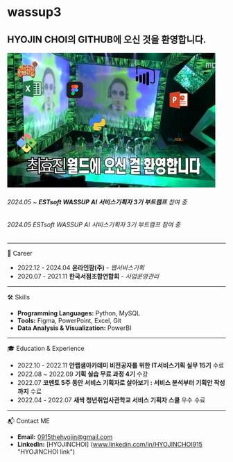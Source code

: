# wassup3
## HYOJIN CHOI의 GITHUB에 오신 것을 환영합니다.
![환영](환영.jpg)
###### 2024.05 ~ **ESTsoft WASSUP AI 서비스기획자 3기 부트캠프** 참여 중
###### 2024.05 ESTsoft WASSUP AI 서비스기획자 3기 부트캠프 참여 중

___
:briefcase: Career
- 2022.12 - 2024.04 **온라인팜(주)** - *웹서비스기획* 
- 2020.07 - 2021.11 **한국서점조합연합회** - *사업운영관리*
___
:hammer_and_wrench: Skills
- **Programming Languages:** Python, MySQL
- **Tools:** Figma, PowerPoint, Excel, Git
- **Data Analysis & Visualization:** PowerBI
___
:mortar_board: Education & Experience
- 2022.10 - 2022.11 **안랩샘아카데미 비전공자를 위한 IT서비스기획 실무 15기** 수료
- 2022.08 ~ 2022.09 **기획 실습 무료 과정 4기** 수강
- 2022.07 **코멘토 5주 동안 서비스 기획자로 살아보기 : 서비스 분석부터 기획안 작성까지** 수료 
- 2022.04 - 2022.07 **새싹 청년취업사관학교 서비스 기획자 스쿨** 우수 수료
___
:mailbox_with_mail: Contact ME
- **Email:** 0915thehyojin@gmail.com
- **LinkedIn:** [HYOJINCHOI] (www.linkedin.com/in/HYOJINCHOI915 "HYOJINCHOI link")










